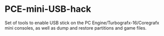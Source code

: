# PCE-mini-USB-hack
Set of tools to enable USB stick on the PC Engine/Turbografx-16/Coregrafx mini consoles, as well as dump and restore partitions and game files.
